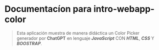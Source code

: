 # Documentacíon para intro-webapp-color 
> Esta aplicación muestra de manera didáctica un Color Picker generador por **ChatGPT** en lenguaje ***JavaScript*** CON ***HTML***, ***CSS*** Y ***BOOSTRAP***.
